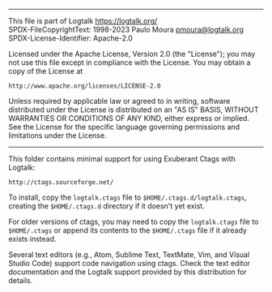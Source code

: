 ________________________________________________________________________

This file is part of Logtalk <https://logtalk.org/>  
SPDX-FileCopyrightText: 1998-2023 Paulo Moura <pmoura@logtalk.org>  
SPDX-License-Identifier: Apache-2.0

Licensed under the Apache License, Version 2.0 (the "License");
you may not use this file except in compliance with the License.
You may obtain a copy of the License at

    http://www.apache.org/licenses/LICENSE-2.0

Unless required by applicable law or agreed to in writing, software
distributed under the License is distributed on an "AS IS" BASIS,
WITHOUT WARRANTIES OR CONDITIONS OF ANY KIND, either express or implied.
See the License for the specific language governing permissions and
limitations under the License.
________________________________________________________________________


This folder contains minimal support for using Exuberant Ctags with Logtalk:

	http://ctags.sourceforge.net/

To install, copy the `logtalk.ctags` file to `$HOME/.ctags.d/logtalk.ctags`,
creating the `$HOME/.ctags.d` directory if it doesn't yet exist.

For older versions of ctags, you may need to copy the `logtalk.ctags` file to
`$HOME/.ctags` or append its contents to the `$HOME/.ctags` file if it already
exists instead.

Several text editors (e.g., Atom, Sublime Text, TextMate, Vim, and Visual Studio
Code) support code navigation using ctags. Check the text editor documentation
and the Logtalk support provided by this distribution for details.
